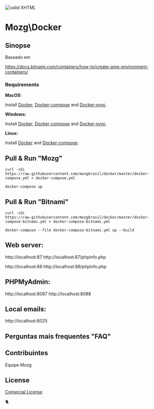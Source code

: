 [checkmark]: https://raw.githubusercontent.com/mozgbrasil/mozgbrasil.github.io/master/assets/images/logos/logo_32_32.png "MOZG"
![valid XHTML][checkmark]

# Mozg\Docker

## Sinopse

Baseado em 

https://docs.bitnami.com/containers/how-to/create-amp-environment-containers/

### Requirements

**MacOS:**

Install [Docker](https://docs.docker.com/docker-for-mac/install/), [Docker-compose](https://docs.docker.com/compose/install/#install-compose) and [Docker-sync](https://github.com/EugenMayer/docker-sync/wiki/docker-sync-on-OSX).

**Windows:**

Install [Docker](https://docs.docker.com/docker-for-windows/install/), [Docker-compose](https://docs.docker.com/compose/install/#install-compose) and [Docker-sync](https://github.com/EugenMayer/docker-sync/wiki/docker-sync-on-Windows).

**Linux:**

Install [Docker](https://docs.docker.com/engine/installation/linux/docker-ce/ubuntu/) and [Docker-compose](https://docs.docker.com/compose/install/#install-compose).

## Pull & Run "Mozg"

    curl -sSL https://raw.githubusercontent.com/mozgbrasil/docker/master/docker-compose.yml > docker-compose.yml

    docker-compose up

## Pull & Run "Bitnami"

    curl -sSL https://raw.githubusercontent.com/mozgbrasil/docker/master/docker-compose-bitnami.yml > docker-compose-bitnami.yml

    docker-compose --file docker-compose-bitnami.yml up --build

## **Web server:**

http://localhost:87
http://localhost:87/phpinfo.php

http://localhost:88
http://localhost:88/phpinfo.php

## **PHPMyAdmin:** 

http://localhost:8087
http://localhost:8088

## **Local emails:** 

http://localhost:8025

## Perguntas mais frequentes "FAQ"
<!--
#### Util

    -

    docker images && docker images ps && docker ps

    -

    docker-compose --file docker-compose-bitnami.yml down --remove-orphans

    docker-compose --file docker-compose-bitnami.yml up --build

    docker-compose --file docker-compose-bitnami.yml exec --user root bitnami-apache bash

    docker-compose --file docker-compose-bitnami.yml exec --user root bitnami-fix-php-fpm bash

    -








    
    docker network ls && docker network prune && docker service ls

    docker-compose exec php bash

    docker run -it --name phpfpm -v ./app:/app bitnami/php-fpm

    mkdir apache-vhost

    docker rmi -f ebfbbf98d46f

    docker-compose down --remove-orphans

    docker run -it bash

    docker-compose exec --user root mariadb bash
    

#### Build-Start | Re-Build

    cd ~/dados/git/projects/docker

    docker-compose up

    ./start



    docker-compose up -d --build # Re-Build

    docker-compose up --build # Re-Build

#### FIX: privileges image
#### FIX: var/www/.composer/cache/vcs does not exist and could not be created

    cd ~/dados/git/projects/docker

    docker-compose exec --user root apache chown www-data:www-data /var/www/.npm -Rf

    docker-compose exec --user root apache chown www-data:www-data /var/www/.composer -Rf
-->

## Contribuintes

Equipe Mozg

## License

[Comercial License](LICENSE.txt)

:cat2:
